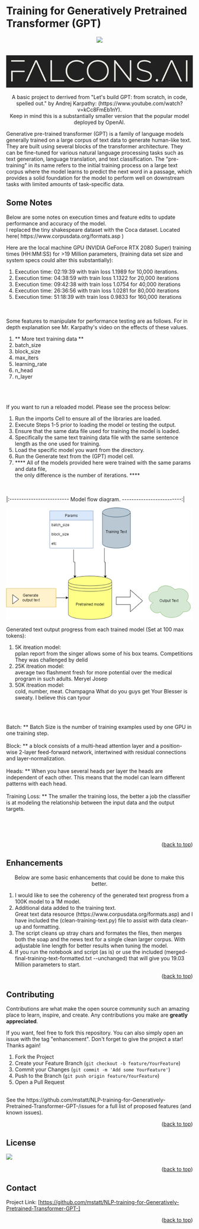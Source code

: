 # Training for Generatively Pretrained Transformer (GPT)

<div id="top"></div>
<div align="center">
  
  

![](https://img.shields.io/badge/Language-Python-blue)



  
</div>



<!-- PROJECT LOGO -->
<br />
<div align="center">
  <a href="https://github.com/mstatt/NLP-training-for-Generatively-Pretrained-Transformer-GPT-">
    <img src="assets/falcons-logo2.png" alt="Logo" >
  </a>
</div>

  <p align="center">
    A basic project to derrived from "Let's build GPT: from scratch, in code, spelled out." by Andrej Karpathy: (https://www.youtube.com/watch?v=kCc8FmEb1nY).
    <br />
    Keep in mind this is a substantially smaller version that the popular model deployed by OpenAI.
</p>
  <p align="center">

Generative pre-trained transformer (GPT) is a family of language models generally trained on a large corpus of text data to generate human-like text. They are built using several blocks of the transformer architecture. They can be fine-tuned for various natural language processing tasks such as text generation, language translation, and text classification. The "pre-training" in its name refers to the initial training process on a large text corpus where the model learns to predict the next word in a passage, which provides a solid foundation for the model to perform well on downstream tasks with limited amounts of task-specific data.

  </p>








<!-- Notes -->
## Some Notes
<p>
Below are some notes on execution times and feature edits to update performance and accuracy of the model. </br>
 I replaced the tiny shakespeare dataset with the Coca dataset. Located here( https://www.corpusdata.org/formats.asp )
</br>
</p>
Here are the local machine GPU (NVIDIA GeForce RTX 2080 Super) training times (HH:MM:SS) for >19 Million parameters, (training data set size and system specs could alter this substantially):</br>
<ol>
<li>Execution time: 02:19:39 with train loss 1.1989 for 10,000 iterations.</li>
<li>Execution time: 04:38:59 with train loss 1.1322 for 20,000 iterations</li>
<li>Execution time: 09:42:38 with train loss 1.0754 for 40,000 iterations</li>
<li>Execution time: 26:36:56 with train loss 1.0281 for 80,000 iterations</li>
<li>Execution time: 51:18:39 with train loss 0.9833 for 160,000 iterations</li>
</ol>


</br></br>
Some features to manipulate for performance testing are as follows. For in depth explanation see Mr. Karpathy's video on the effects of these values. </br>
<ol>
<li>** More text training data **</li>
<li>batch_size</li>
<li>block_size</li>
<li>max_iters</li>
<li>learning_rate</li>
<li>n_head</li>
<li>n_layer</li>
</ol>
</br></br></br>
If you want to run a reloaded model. Please see the process below: </br>
<ol>
<li>Run the imports Cell to ensure all of the libraries are loaded.</li>
<li>Execute Steps 1-5 prior to loading the model or testing the output.</li>
<li>Ensure that the same data file used for training the model is loaded.</li>
<li>Specifically the same text training data file with the same sentence length as the one used for training.</li>
<li>Load the specific model you want from the directory.</li>
<li>Run the Generate text from the (GPT) model cell.</li>
<li>**** All of the models provided here were trained with the same params and data file, </br>the only difference is the number of iterations. ****</li>
</ol>
</br></br>
|:-------------------------
Model flow diagram.
 -------------------------:|


![A1]

</p>
Generated text output progress from each trained model (Set at 100 max tokens):</br>
<ol>
<li>5K itreation model:<br/>
pplan report from the singer allows some of his box teams.
Competitions They was challenged by delid
</li>
<li>25K itreation model:<br/>
average two flashment fresh for more potential over the medical program in such adults.
Meryel Josep
</li>
<li>50K itreation model:<br/>
cold, number, meat.
Champagna What do you guys get Your Blesser is sweaty.
I believe this can tyour
</li>


</ol>

</br></br>

Batch: ** Batch Size is the number of training examples used by one GPU in one training step.
</br></br>
Block: ** a block consists of a multi-head attention layer and a position-wise 2-layer feed-forward network, intertwined with residual connections and layer-normalization.
</br></br>
Heads: ** When you have several heads per layer the heads are independent of each other. This means that the model can learn different patterns with each head.
</br></br>
Training Loss: ** The smaller the training loss, the better a job the classifier is at modeling the relationship between the input data and the output targets.
</br></br>





</br></br>
<p align="right">(<a href="#top">back to top</a>)</p>



<!-- Enhancements -->
## Enhancements
<p align="center">
Below are some basic enhancements that could be done to make this better.
</p>
<ol>
  <li>I would like to see the coherency of the generated text progress from a 100K model to a 1M model.</li>
<li>Additional data added to the training text. <br/> Great text data resource (https://www.corpusdata.org/formats.asp) and I have included the (clean-training-text.py) file to assist with data clean-up and formatting.</li>
<li>The script cleans up stray chars and formates the files, then merges both the soap and the news text for a single clean larger corpus. With adjustable line length for better results when tuning the model.</li>
<li>If you run the notebook and script (as is) or use the included (merged-final-training-text-formatted.txt  --unchanged) that will give you 19.03 Million parameters to start.</li>

</ol>




<p align="right">(<a href="#top">back to top</a>)</p>



<!-- CONTRIBUTING -->
## Contributing

Contributions are what make the open source community such an amazing place to learn, inspire, and create. Any contributions you make are **greatly appreciated**.

If you want, feel free to fork this repository. You can also simply open an issue with the tag "enhancement".
Don't forget to give the project a star! Thanks again!

1. Fork the Project
2. Create your Feature Branch (`git checkout -b feature/YourFeature`)
3. Commit your Changes (`git commit -m 'Add some YourFeature'`)
4. Push to the Branch (`git push origin feature/YourFeature`)
5. Open a Pull Request
<br />
See the https://github.com/mstatt/NLP-training-for-Generatively-Pretrained-Transformer-GPT-/issues for a full list of proposed features (and known issues).

<p align="right">(<a href="#top">back to top</a>)</p>



<!-- LICENSE -->
## License

![](https://img.shields.io/badge/License-MIT-blue)

<p align="right">(<a href="#top">back to top</a>)</p>



<!-- CONTACT -->
## Contact

Project Link: [https://github.com/mstatt/NLP-training-for-Generatively-Pretrained-Transformer-GPT-]


<p align="right">(<a href="#top">back to top</a>)</p>



<!-- MARKDOWN LINKS & IMAGES -->
[A1]: assets/model.png